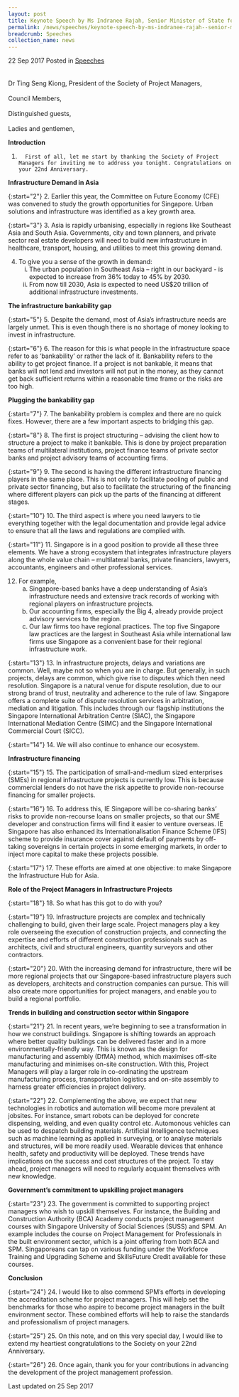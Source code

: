 ```yaml
---
layout: post
title: Keynote Speech by Ms Indranee Rajah, Senior Minister of State for Law and Finance, at Society of Project Managers' 22nd Anniversary Dinner
permalink: /news/speeches/keynote-speech-by-ms-indranee-rajah--senior-minister-of-state-fo
breadcrumb: Speeches
collection_name: news
---
```


22 Sep 2017 Posted in [Speeches](/news/speeches)  
<br>  
Dr Ting Seng Kiong, President of the Society of Project Managers,
<br>  
Council Members,
<br>  
Distinguished guests,
<br>  
Ladies and gentlemen,



**Introduction**
1.       First of all, let me start by thanking the Society of Project Managers for inviting me to address you tonight. Congratulations on your 22nd Anniversary.



**Infrastructure Demand in Asia**

{:start="2"}
2.       Earlier this year, the Committee on Future Economy (CFE) was convened to study the growth opportunities for Singapore. Urban solutions and infrastructure was identified as a key growth area.

 
{:start="3"}
3.       Asia is rapidly urbanising, especially in regions like Southeast Asia and South Asia. Governments, city and town planners, and private sector real estate developers will need to build new infrastructure in healthcare, transport, housing, and utilities to meet this growing demand.

<ol start="4">
<li> To give you a sense of the growth in demand:

<ol style="list-style-type: lower-roman">
<li>The urban population in Southeast Asia – right in our backyard - is expected to increase from 36% today to 45% by 2030.</li>
<li> From now till 2030, Asia is expected to need US$20 trillion of additional infrastructure investments.    </li>
</ol>
</li>
</ol>


**The infrastructure bankability gap**

{:start="5"}
5.       Despite the demand, most of Asia’s infrastructure needs are largely unmet. This is even though there is no shortage of money looking to invest in infrastructure.

 
{:start="6"}
6.       The reason for this is what people in the infrastructure space refer to as ‘bankability’ or rather the lack of it. Bankability refers to the ability to get project finance. If a project is not bankable, it means that banks will not lend and investors will not put in the money, as they cannot get back sufficient returns within a reasonable time frame or the risks are too high.

**Plugging the bankability gap**

{:start="7"}
7.       The bankability problem is complex and there are no quick fixes. However, there are a few important aspects to bridging this gap.

 
{:start="8"}
8.       The first is project structuring – advising the client how to structure a project to make it bankable. This is done by project preparation teams of multilateral institutions, project finance teams of private sector banks and project advisory teams of accounting firms.

 
{:start="9"}
9.       The second is having the different infrastructure financing players in the same place. This is not only to facilitate pooling of public and private sector financing, but also to facilitate the structuring of the financing where different players can pick up the parts of the financing at different stages.

 
{:start="10"}
10.   The third aspect is where you need lawyers to tie everything together with the legal documentation and provide legal advice to ensure that all the laws and regulations are complied with.

 
{:start="11"}
11.   Singapore is in a good position to provide all these three elements. We have a strong ecosystem that integrates infrastructure players along the whole value chain – multilateral banks, private financiers, lawyers, accountants, engineers and other professional services.


<ol start="12">
<li>For example,
<ol style="list-style-type: lower-alpha">
<li>Singapore-based banks have a deep understanding of Asia’s infrastructure needs and extensive track records of working with regional players on infrastructure projects.</li>
<li>Our accounting firms, especially the Big 4, already provide project advisory services to the region.</li>
<li>Our law firms too have regional practices. The top five Singapore law practices are the largest in Southeast Asia while international law firms use Singapore as a convenient base for their regional infrastructure work.</li>
</ol>

</li>
</ol>

{:start="13"}
13.   In infrastructure projects, delays and variations are common. Well, maybe not so when you are in charge. But generally, in such projects, delays are common, which give rise to disputes which then need resolution. Singapore is a natural venue for dispute resolution, due to our strong brand of trust, neutrality and adherence to the rule of law. Singapore offers a complete suite of dispute resolution services in arbitration, mediation and litigation. This includes through our flagship institutions the Singapore International Arbitration Centre (SIAC), the Singapore International Mediation Centre (SIMC) and the Singapore International Commercial Court (SICC). 

 
{:start="14"}
14.   We will also continue to enhance our ecosystem.


**Infrastructure financing**

{:start="15"}
15.   The participation of small-and-medium sized enterprises (SMEs) in regional infrastructure projects is currently low. This is because commercial lenders do not have the risk appetite to provide non-recourse financing for smaller projects.

 
{:start="16"}
16.   To address this, IE Singapore will be co-sharing banks’ risks to provide non-recourse loans on smaller projects, so that our SME developer and construction firms will find it easier to venture overseas. IE Singapore has also enhanced its Internationalisation Finance Scheme (IFS) scheme to provide insurance cover against default of payments by off-taking sovereigns in certain projects in some emerging markets, in order to inject more capital to make these projects possible.

 
{:start="17"}
17.   These efforts are aimed at one objective: to make Singapore the Infrastructure Hub for Asia.

**Role of the Project Managers in Infrastructure Projects**

{:start="18"}
18.   So what has this got to do with you?

{:start="19"}
19.   Infrastructure projects are complex and technically challenging to build, given their large scale. Project managers play a key role overseeing the execution of construction projects, and connecting the expertise and efforts of different construction professionals such as architects, civil and structural engineers, quantity surveyors and other contractors.

{:start="20"}
20.   With the increasing demand for infrastructure, there will be more regional projects that our Singapore-based infrastructure players such as developers, architects and construction companies can pursue. This will also create more opportunities for project managers, and enable you to build a regional portfolio.

**Trends in building and construction sector within Singapore**

{:start="21"}
21.   In recent years, we’re beginning to see a transformation in how we construct buildings.  Singapore is shifting towards an approach where better quality buildings can be delivered faster and in a more environmentally-friendly way. This is known as the design for manufacturing and assembly (DfMA) method, which maximises off-site manufacturing and minimises on-site construction.  With this, Project Managers will play a larger role in co-ordinating the upstream manufacturing process, transportation logistics and on-site assembly to harness greater efficiencies in project delivery.

 
{:start="22"}
22.   Complementing the above, we expect that new technologies in robotics and automation will become more prevalent at jobsites. For instance, smart robots can be deployed for concrete dispensing, welding, and even quality control etc. Automonous vehicles can be used to despatch building materials. Artificial Intelligence techniques such as machine learning as applied in surveying, or to analyse materials and structures, will be more readily used. Wearable devices that enhance health, safety and productivity will be deployed. These trends have implications on the success and cost structures of the project. To stay ahead, project managers will need to regularly acquaint themselves with new knowledge.

**Government’s commitment to upskilling project managers**

{:start="23"}
23.   The government is committed to supporting project managers who wish to upskill themselves. For instance, the Building and Construction Authority (BCA) Academy conducts project management courses with Singapore University of Social Sciences (SUSS) and SPM.  An example includes the course on Project Management for Professionals in the built environment sector, which is a joint offering from both BCA and SPM. Singaporeans can tap on various funding under the Workforce Training and Upgrading Scheme and SkillsFuture Credit available for these courses.


**Conclusion**

{:start="24"}
24.   I would like to also commend SPM’s efforts in developing the accreditation scheme for project managers. This will help set the benchmarks for those who aspire to become project managers in the built environment sector. These combined efforts will help to raise the standards and professionalism of project managers.

 
{:start="25"}
25.   On this note, and on this very special day, I would like to extend my heartiest congratulations to the Society on your 22nd Anniversary.

 
{:start="26"}
26.   Once again, thank you for your contributions in advancing the development of the project management profession.

<p class="right-side-updated">Last updated on 25 Sep 2017</p>
